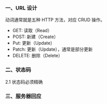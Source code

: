 ### 一、URL 设计
动词通常就是五种 HTTP 方法，对应 CRUD 操作。

* GET: 读取（Read）
* POST: 新建（Create）
* Put: 更新（Update）
* Patch: 更新（Update），通常是部分更新
* DELETE: 删除（Delete）

### 二、状态码
2.1 状态码必须精确

### 三、服务器回应
